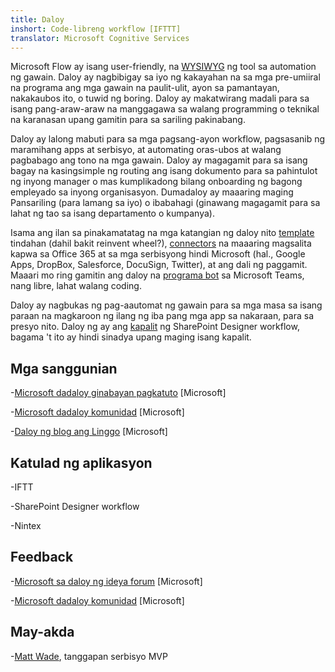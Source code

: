 ```yaml
---
title: Daloy
inshort: Code-libreng workflow [IFTTT]
translator: Microsoft Cognitive Services
---
```



Microsoft Flow ay isang user-friendly, na [WYSIWYG](https://en.wikipedia.org/wiki/WYSIWYG) ng tool sa automation ng gawain. Daloy ay nagbibigay sa iyo ng kakayahan na sa mga pre-umiiral na programa ang mga gawain na paulit-ulit, ayon sa pamantayan, nakakaubos ito, o tuwid ng boring. Daloy ay makatwirang madali para sa isang pang-araw-araw na manggagawa sa walang programming o teknikal na karanasan upang gamitin para sa sariling pakinabang.

Daloy ay lalong mabuti para sa mga pagsang-ayon workflow, pagsasanib ng maramihang apps at serbisyo, at automating oras-ubos at walang pagbabago ang tono na mga gawain. Daloy ay magagamit para sa isang bagay na kasingsimple ng routing ang isang dokumento para sa pahintulot ng inyong manager o mas kumplikadong bilang onboarding ng bagong empleyado sa inyong organisasyon. Dumadaloy ay maaaring maging Pansariling (para lamang sa iyo) o ibabahagi (ginawang magagamit para sa lahat ng tao sa isang departamento o kumpanya).

Isama ang ilan sa pinakamatatag na mga katangian ng daloy nito [template](https://flow.microsoft.com/en-us/templates/) tindahan (dahil bakit reinvent wheel?), [connectors](https://flow.microsoft.com/en-us/connectors/) na maaaring magsalita kapwa sa Office 365 at sa mga serbisyong hindi Microsoft (hal., Google Apps, DropBox, Salesforce, DocuSign, Twitter), at ang dali ng paggamit. Maaari mo ring gamitin ang daloy na [programa bot](https://blog.getbizzy.io/introducing-bizzy-templates-b191b38d2370) sa Microsoft Teams, nang libre, lahat walang coding.

Daloy ay nagbukas ng pag-aautomat ng gawain para sa mga masa sa isang paraan na magkaroon ng ilang ng iba pang mga app sa nakaraan, para sa presyo nito. Daloy ng ay ang [kapalit](https://docs.microsoft.com/en-us/flow/frequently-asked-questions) ng SharePoint Designer workflow, bagama 't ito ay hindi sinadya upang maging isang kapalit.

Mga sanggunian
---------

-[Microsoft dadaloy ginabayan pagkatuto](https://docs.microsoft.com/en-us/flow/guided-learning/)
    \[Microsoft\]

-[Microsoft dadaloy komunidad](https://powerusers.microsoft.com/t5/Microsoft-Flow-Community/ct-p/FlowCommunity)
    \[Microsoft\]

-[Daloy ng blog ang Linggo](https://flow.microsoft.com/en-us/blog/category/flow-of-the-week/)
    \[Microsoft\]

Katulad ng aplikasyon
--------------------

-IFTT

-SharePoint Designer workflow

-Nintex

Feedback
--------------------

-[Microsoft sa daloy ng ideya forum](https://powerusers.microsoft.com/t5/Flow-Ideas/idb-p/FlowIdeas)
    \[Microsoft\]

-[Microsoft dadaloy komunidad](https://powerusers.microsoft.com/t5/Microsoft-Flow-Community/ct-p/FlowCommunity)
    \[Microsoft\]

May-akda
---------

-[Matt Wade](https://www.linkedin.com/in/thatmattwade/), tanggapan serbisyo MVP


